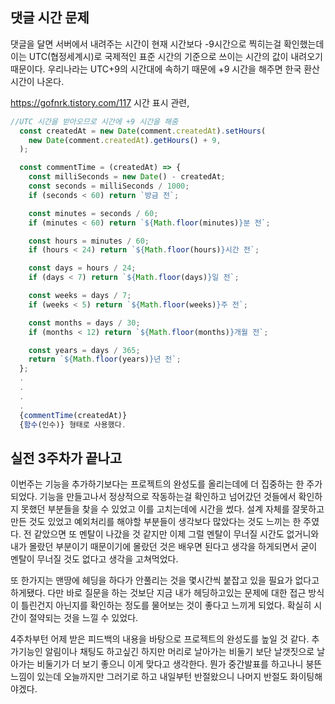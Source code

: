 ## 댓글 시간 문제
댓글을 달면 서버에서 내려주는 시간이 현재 시간보다 -9시간으로 찍히는걸 확인했는데 이는 UTC(협정세계시)로 국제적인 표준 시간의 기준으로 쓰이는 시간의 값이 내려오기 때문이다.
우리나라는 UTC+9의 시간대에 속하기 때문에 +9 시간을 해주면 한국 환산 시간이 나온다.

https://gofnrk.tistory.com/117 시간 표시 관련,

```jsx
//UTC 시간을 받아오므로 시간에 +9 시간을 해줌
  const createdAt = new Date(comment.createdAt).setHours(
    new Date(comment.createdAt).getHours() + 9,
  );

  const commentTime = (createdAt) => {
    const milliSeconds = new Date() - createdAt;
    const seconds = milliSeconds / 1000;
    if (seconds < 60) return `방금 전`;

    const minutes = seconds / 60;
    if (minutes < 60) return `${Math.floor(minutes)}분 전`;

    const hours = minutes / 60;
    if (hours < 24) return `${Math.floor(hours)}시간 전`;

    const days = hours / 24;
    if (days < 7) return `${Math.floor(days)}일 전`;

    const weeks = days / 7;
    if (weeks < 5) return `${Math.floor(weeks)}주 전`;

    const months = days / 30;
    if (months < 12) return `${Math.floor(months)}개월 전`;

    const years = days / 365;
    return `${Math.floor(years)}년 전`;
  };
  .
  .
  .
  .
  {commentTime(createdAt)}
  {함수(인수)} 형태로 사용했다.
```

## 실전 3주차가 끝나고
이번주는 기능을 추가하기보다는 프로젝트의 완성도를 올리는데에 더 집중하는 한 주가 되었다.
기능을 만들고나서 정상적으로 작동하는걸 확인하고 넘어갔던 것들에서 확인하지 못했던 부분들을 찾을 수 있었고 이를 고치는데에 시간을 썼다.
설계 자체를 잘못하고 만든 것도 있었고 예외처리를 해야할 부분들이 생각보다 많았다는 것도 느끼는 한 주였다.
전 같았으면 또 멘탈이 나갔을 것 같지만 이제 그럴 멘탈이 무너질 시간도 없거니와 내가 몰랐던 부분이기 때문이기에 
몰랐던 것은 배우면 된다고 생각을 하게되면서 굳이 멘탈이 무너질 것도 없다고 생각을 고쳐먹었다.

또 한가지는 맨땅에 헤딩을 하다가 안풀리는 것을 몇시간씩 붙잡고 있을 필요가 없다고 하게됐다. 다만 바로 질문을 하는 것보단 지금 내가 헤딩하고있는 문제에 대한 접근 방식이 틀린건지 아닌지를 확인하는 정도를
물어보는 것이 좋다고 느끼게 되었다. 확실히 시간이 절약되는 것을 느낄 수 있었다.

4주차부턴 어제 받은 피드백의 내용을 바탕으로 프로젝트의 완성도를 높일 것 같다. 추가기능인 알림이나 채팅도 하고싶긴 하지만 머리로 날아가는 비둘기 보단 날갯짓으로 날아가는 비둘기가 더 보기 좋으니 이게 맞다고 생각한다.
뭔가 중간발표를 하고나니 붕뜬 느낌이 있는데 오늘까지만 그러기로 하고 내일부턴 반절왔으니 나머지 반절도 화이팅해야겠다.